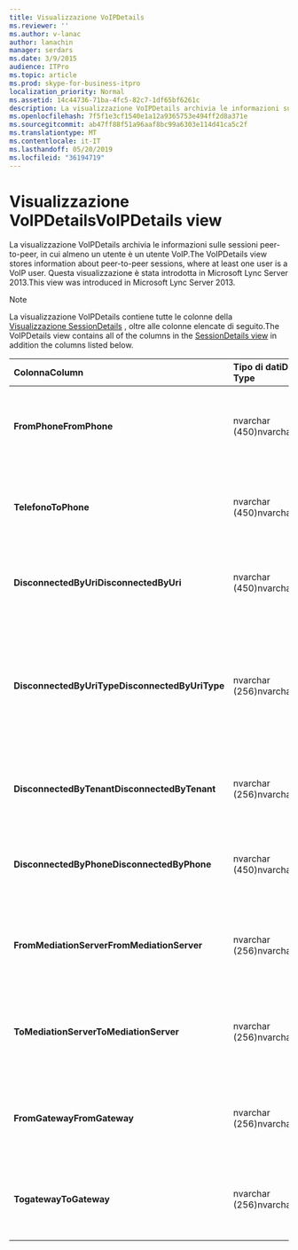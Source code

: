 ```yaml
---
title: Visualizzazione VoIPDetails
ms.reviewer: ''
ms.author: v-lanac
author: lanachin
manager: serdars
ms.date: 3/9/2015
audience: ITPro
ms.topic: article
ms.prod: skype-for-business-itpro
localization_priority: Normal
ms.assetid: 14c44736-71ba-4fc5-82c7-1df65bf6261c
description: La visualizzazione VoIPDetails archivia le informazioni sulle sessioni peer-to-peer, in cui almeno un utente è un utente VoIP. Questa visualizzazione è stata introdotta in Microsoft Lync Server 2013.
ms.openlocfilehash: 7f5f1e3cf1540e1a12a9365753e494ff2d8a371e
ms.sourcegitcommit: ab47ff88f51a96aaf8bc99a6303e114d41ca5c2f
ms.translationtype: MT
ms.contentlocale: it-IT
ms.lasthandoff: 05/20/2019
ms.locfileid: "36194719"
---
```

# <a name="voipdetails-view"></a><span data-ttu-id="ef4ae-104">Visualizzazione VoIPDetails</span><span class="sxs-lookup"><span data-stu-id="ef4ae-104">VoIPDetails view</span></span>
 
<span data-ttu-id="ef4ae-105">La visualizzazione VoIPDetails archivia le informazioni sulle sessioni peer-to-peer, in cui almeno un utente è un utente VoIP.</span><span class="sxs-lookup"><span data-stu-id="ef4ae-105">The VoIPDetails view stores information about peer-to-peer sessions, where at least one user is a VoIP user.</span></span> <span data-ttu-id="ef4ae-106">Questa visualizzazione è stata introdotta in Microsoft Lync Server 2013.</span><span class="sxs-lookup"><span data-stu-id="ef4ae-106">This view was introduced in Microsoft Lync Server 2013.</span></span>
  
> [!NOTE]
> <span data-ttu-id="ef4ae-107">La visualizzazione VoIPDetails contiene tutte le colonne della [Visualizzazione SessionDetails](sessiondetails-0.md) , oltre alle colonne elencate di seguito.</span><span class="sxs-lookup"><span data-stu-id="ef4ae-107">The VoIPDetails view contains all of the columns in the [SessionDetails view](sessiondetails-0.md) in addition the columns listed below.</span></span>
  
|<span data-ttu-id="ef4ae-108">**Colonna**</span><span class="sxs-lookup"><span data-stu-id="ef4ae-108">**Column**</span></span>|<span data-ttu-id="ef4ae-109">**Tipo di dati**</span><span class="sxs-lookup"><span data-stu-id="ef4ae-109">**Data Type**</span></span>|<span data-ttu-id="ef4ae-110">**Dettagli**</span><span class="sxs-lookup"><span data-stu-id="ef4ae-110">**Details**</span></span>|
|:-----|:-----|:-----|
|<span data-ttu-id="ef4ae-111">**FromPhone**</span><span class="sxs-lookup"><span data-stu-id="ef4ae-111">**FromPhone**</span></span> <br/> |<span data-ttu-id="ef4ae-112">nvarchar (450)</span><span class="sxs-lookup"><span data-stu-id="ef4ae-112">nvarchar(450)</span></span>  <br/> |<span data-ttu-id="ef4ae-113">URI telefono dell'utente che ha avviato la sessione.</span><span class="sxs-lookup"><span data-stu-id="ef4ae-113">Phone URI of the user who started the session.</span></span>  <br/> |
|<span data-ttu-id="ef4ae-114">**Telefono**</span><span class="sxs-lookup"><span data-stu-id="ef4ae-114">**ToPhone**</span></span> <br/> |<span data-ttu-id="ef4ae-115">nvarchar (450)</span><span class="sxs-lookup"><span data-stu-id="ef4ae-115">nvarchar(450)</span></span>  <br/> |<span data-ttu-id="ef4ae-116">URI telefono dell'utente che ha partecipato alla sessione.</span><span class="sxs-lookup"><span data-stu-id="ef4ae-116">Phone URI of the user who joined the session.</span></span>  <br/> |
|<span data-ttu-id="ef4ae-117">**DisconnectedByUri**</span><span class="sxs-lookup"><span data-stu-id="ef4ae-117">**DisconnectedByUri**</span></span> <br/> |<span data-ttu-id="ef4ae-118">nvarchar (450)</span><span class="sxs-lookup"><span data-stu-id="ef4ae-118">nvarchar(450)</span></span>  <br/> |<span data-ttu-id="ef4ae-119">URI dell'utente che ha scollegato la sessione.</span><span class="sxs-lookup"><span data-stu-id="ef4ae-119">URI of the user who disconnected the session.</span></span>  <br/> |
|<span data-ttu-id="ef4ae-120">**DisconnectedByUriType**</span><span class="sxs-lookup"><span data-stu-id="ef4ae-120">**DisconnectedByUriType**</span></span> <br/> |<span data-ttu-id="ef4ae-121">nvarchar (256)</span><span class="sxs-lookup"><span data-stu-id="ef4ae-121">nvarchar(256)</span></span>  <br/> |<span data-ttu-id="ef4ae-122">Tipo di URI dell'utente che ha scollegato la sessione.</span><span class="sxs-lookup"><span data-stu-id="ef4ae-122">Type of URI of the user who disconnected the session.</span></span> <span data-ttu-id="ef4ae-123">Per altre informazioni, vedere la [tabella UriTypes](uritypes.md) .</span><span class="sxs-lookup"><span data-stu-id="ef4ae-123">See the [UriTypes table](uritypes.md) for more information.</span></span> <br/> |
|<span data-ttu-id="ef4ae-124">**DisconnectedByTenant**</span><span class="sxs-lookup"><span data-stu-id="ef4ae-124">**DisconnectedByTenant**</span></span> <br/> |<span data-ttu-id="ef4ae-125">nvarchar (256)</span><span class="sxs-lookup"><span data-stu-id="ef4ae-125">nvarchar(256)</span></span>  <br/> |<span data-ttu-id="ef4ae-126">Tenant dell'utente che ha scollegato la sessione.</span><span class="sxs-lookup"><span data-stu-id="ef4ae-126">Tenant of the user who disconnected the session.</span></span>  <br/> |
|<span data-ttu-id="ef4ae-127">**DisconnectedByPhone**</span><span class="sxs-lookup"><span data-stu-id="ef4ae-127">**DisconnectedByPhone**</span></span> <br/> |<span data-ttu-id="ef4ae-128">nvarchar (450)</span><span class="sxs-lookup"><span data-stu-id="ef4ae-128">nvarchar(450)</span></span>  <br/> |<span data-ttu-id="ef4ae-129">URI telefono dell'utente che ha scollegato la sessione.</span><span class="sxs-lookup"><span data-stu-id="ef4ae-129">Phone URI of the user who disconnected the session.</span></span>  <br/> |
|<span data-ttu-id="ef4ae-130">**FromMediationServer**</span><span class="sxs-lookup"><span data-stu-id="ef4ae-130">**FromMediationServer**</span></span> <br/> |<span data-ttu-id="ef4ae-131">nvarchar (256)</span><span class="sxs-lookup"><span data-stu-id="ef4ae-131">nvarchar(256)</span></span>  <br/> |<span data-ttu-id="ef4ae-132">Mediation Server usato dall'utente che ha avviato la sessione.</span><span class="sxs-lookup"><span data-stu-id="ef4ae-132">Mediation Server used by the user who started the session.</span></span>  <br/> |
|<span data-ttu-id="ef4ae-133">**ToMediationServer**</span><span class="sxs-lookup"><span data-stu-id="ef4ae-133">**ToMediationServer**</span></span> <br/> |<span data-ttu-id="ef4ae-134">nvarchar (256)</span><span class="sxs-lookup"><span data-stu-id="ef4ae-134">nvarchar(256)</span></span>  <br/> |<span data-ttu-id="ef4ae-135">Mediation Server usato dall'utente che ha partecipato alla sessione.</span><span class="sxs-lookup"><span data-stu-id="ef4ae-135">Mediation Server used by the user who joined the session.</span></span>  <br/> |
|<span data-ttu-id="ef4ae-136">**FromGateway**</span><span class="sxs-lookup"><span data-stu-id="ef4ae-136">**FromGateway**</span></span> <br/> |<span data-ttu-id="ef4ae-137">nvarchar (256)</span><span class="sxs-lookup"><span data-stu-id="ef4ae-137">nvarchar(256)</span></span>  <br/> |<span data-ttu-id="ef4ae-138">Gateway usato dall'utente che ha avviato la sessione.</span><span class="sxs-lookup"><span data-stu-id="ef4ae-138">Gateway used by the user who started the session.</span></span>  <br/> |
|<span data-ttu-id="ef4ae-139">**Togateway**</span><span class="sxs-lookup"><span data-stu-id="ef4ae-139">**ToGateway**</span></span> <br/> |<span data-ttu-id="ef4ae-140">nvarchar (256)</span><span class="sxs-lookup"><span data-stu-id="ef4ae-140">nvarchar(256)</span></span>  <br/> |<span data-ttu-id="ef4ae-141">Gateway usato dall'utente che ha partecipato alla sessione.</span><span class="sxs-lookup"><span data-stu-id="ef4ae-141">Gateway used by the user who joined the session.</span></span>  <br/> |
   

